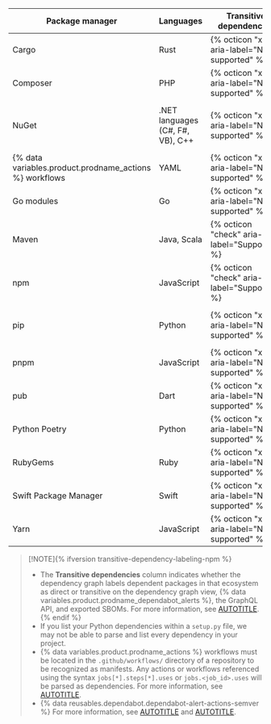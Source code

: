 | Package manager | Languages | Transitive dependencies | Recommended formats | All supported formats |
| --- | --- | --- | --- | ---|
| Cargo | Rust | {% octicon "x" aria-label="Not supported" %} | `Cargo.lock` | `Cargo.toml`, `Cargo.lock` |
| Composer             | PHP           | {% octicon "x" aria-label="Not supported" %} | `composer.lock` | `composer.json`, `composer.lock` |
| NuGet | .NET languages (C#, F#, VB), C++  | {% octicon "x" aria-label="Not supported" %} |  `.csproj`, `.vbproj`, `.nuspec`, `.vcxproj`, `.fsproj` |  `.csproj`, `.vbproj`, `.nuspec`, `.vcxproj`, `.fsproj`, `packages.config` |
| {% data variables.product.prodname_actions %} workflows | YAML | {% octicon "x" aria-label="Not supported" %} | `.yml`, `.yaml` | `.yml`, `.yaml` |
| Go modules | Go | {% octicon "x" aria-label="Not supported" %} | `go.mod`| `go.mod` |
| Maven | Java, Scala | {% octicon "check" aria-label="Supported" %} |  `pom.xml`  | `pom.xml`  |
| npm | JavaScript | {% octicon "check" aria-label="Supported" %} |          `package-lock.json` | `package-lock.json`, `package.json`|
| pip             | Python                    | {% octicon "x" aria-label="Not supported" %} | `requirements.txt`, `pipfile.lock` | `requirements.txt`, `pipfile`, `pipfile.lock`, `setup.py` |
| pnpm             | JavaScript                    | {% octicon "x" aria-label="Not supported" %} | `pnpm-lock.yaml` | `package.json`, `pnpm-lock.yaml` |
| pub             | Dart                    | {% octicon "x" aria-label="Not supported" %} | `pubspec.lock` | `pubspec.yaml`, `pubspec.lock` |
| Python Poetry | Python                    | {% octicon "x" aria-label="Not supported" %} | `poetry.lock` | `poetry.lock`, `pyproject.toml` |
| RubyGems             | Ruby           | {% octicon "x" aria-label="Not supported" %} | `Gemfile.lock` | `Gemfile.lock`, `Gemfile`, `*.gemspec` |
| Swift Package Manager | Swift | {% octicon "x" aria-label="Not supported" %} | `Package.resolved` | `Package.resolved` |
| Yarn | JavaScript | {% octicon "x" aria-label="Not supported" %} | `yarn.lock` | `package.json`, `yarn.lock` |

> [!NOTE]{% ifversion transitive-dependency-labeling-npm %}
> * The **Transitive dependencies** column indicates whether the dependency graph labels dependent packages in that ecosystem as direct or transitive on the dependency graph view, {% data variables.product.prodname_dependabot_alerts %}, the GraphQL API, and exported SBOMs. For more information, see [AUTOTITLE](/code-security/supply-chain-security/understanding-your-software-supply-chain/exploring-the-dependencies-of-a-repository#dependencies-view).{% endif %}
> * If you list your Python dependencies within a `setup.py` file, we may not be able to parse and list every dependency in your project.
> * {% data variables.product.prodname_actions %} workflows must be located in the `.github/workflows/` directory of a repository to be recognized as manifests. Any actions or workflows referenced using the syntax `jobs[*].steps[*].uses` or `jobs.<job_id>.uses` will be parsed as dependencies. For more information, see [AUTOTITLE](/actions/using-workflows/workflow-syntax-for-github-actions).
> * {% data reusables.dependabot.dependabot-alert-actions-semver %} For more information, see [AUTOTITLE](/code-security/dependabot/dependabot-alerts/about-dependabot-alerts) and [AUTOTITLE](/code-security/dependabot/dependabot-version-updates/about-dependabot-version-updates).
